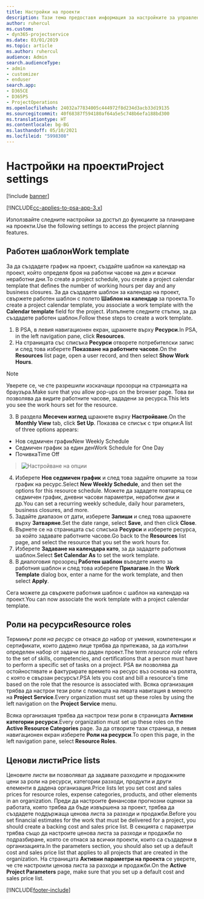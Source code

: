 ```yaml
---
title: Настройки на проекти
description: Тази тема предоставя информация за настройките за управление на проекти.
author: ruhercul
ms.custom:
- dyn365-projectservice
ms.date: 03/01/2019
ms.topic: article
ms.author: ruhercul
audience: Admin
search.audienceType:
- admin
- customizer
- enduser
search.app:
- D365CE
- D365PS
- ProjectOperations
ms.openlocfilehash: 24032a77834005c444972f8d234d3acb33d19135
ms.sourcegitcommit: 40f68387f594180af64a5e5c748b6efa188bd300
ms.translationtype: HT
ms.contentlocale: bg-BG
ms.lasthandoff: 05/10/2021
ms.locfileid: "5998308"
---
```

# <a name="project-settings"></a><span data-ttu-id="c5dcb-103">Настройки на проекти</span><span class="sxs-lookup"><span data-stu-id="c5dcb-103">Project settings</span></span>

[!include [banner](../includes/psa-now-project-operations.md)]

[!INCLUDE[cc-applies-to-psa-app-3.x](../includes/cc-applies-to-psa-app-3x.md)]

<span data-ttu-id="c5dcb-104">Използвайте следните настройки за достъп до функциите за планиране на проекти.</span><span class="sxs-lookup"><span data-stu-id="c5dcb-104">Use the following settings to access the project planning features.</span></span>

## <a name="work-template"></a><span data-ttu-id="c5dcb-105">Работен шаблон</span><span class="sxs-lookup"><span data-stu-id="c5dcb-105">Work template</span></span>

<span data-ttu-id="c5dcb-106">За да създадете график на проект, създайте шаблон на календар на проект, който определя броя на работни часове на ден и всички неработни дни.</span><span class="sxs-lookup"><span data-stu-id="c5dcb-106">To create a project schedule, you create a project calendar template that defines the number of working hours per day and any business closures.</span></span> <span data-ttu-id="c5dcb-107">За да създадете шаблон за календар на проект, свържете работен шаблон с полето **Шаблон на календар** за проекта.</span><span class="sxs-lookup"><span data-stu-id="c5dcb-107">To create a project calendar template, you associate a work template with the **Calendar template** field for the project.</span></span> <span data-ttu-id="c5dcb-108">Изпълнете следните стъпки, за да създадете работен шаблон.</span><span class="sxs-lookup"><span data-stu-id="c5dcb-108">Follow these steps to create a work template.</span></span>

1. <span data-ttu-id="c5dcb-109">В PSA, в левия навигационен екран, щракнете върху **Ресурси**.</span><span class="sxs-lookup"><span data-stu-id="c5dcb-109">In PSA, in the left navigation pane, click **Resources**.</span></span> 
2. <span data-ttu-id="c5dcb-110">На страницата със списъка **Ресурси** отворете потребителски запис и след това изберете **Показване на работните часове**.</span><span class="sxs-lookup"><span data-stu-id="c5dcb-110">On the **Resources** list page, open a user record, and then select **Show Work Hours**.</span></span>

  > [!NOTE]
  > <span data-ttu-id="c5dcb-111">Уверете се, че сте разрешили изскачащи прозорци на страницата на браузъра.</span><span class="sxs-lookup"><span data-stu-id="c5dcb-111">Make sure that you allow pop-ups on the browser page.</span></span> <span data-ttu-id="c5dcb-112">Това ви позволява да видите работните часове, зададени за ресурса.</span><span class="sxs-lookup"><span data-stu-id="c5dcb-112">This lets you see the work hours set for the resource.</span></span>
  
3. <span data-ttu-id="c5dcb-113">В раздела **Месечен изглед** щракнете върху **Настройване**.</span><span class="sxs-lookup"><span data-stu-id="c5dcb-113">On the **Monthly View** tab, click **Set Up**.</span></span> <span data-ttu-id="c5dcb-114">Показва се списък с три опции:</span><span class="sxs-lookup"><span data-stu-id="c5dcb-114">A list of three options appears:</span></span> 

  - <span data-ttu-id="c5dcb-115">Нов седмичен график</span><span class="sxs-lookup"><span data-stu-id="c5dcb-115">New Weekly Schedule</span></span>
  - <span data-ttu-id="c5dcb-116">Седмичен график за един ден</span><span class="sxs-lookup"><span data-stu-id="c5dcb-116">Work Schedule for One Day</span></span>
  - <span data-ttu-id="c5dcb-117">Почивка</span><span class="sxs-lookup"><span data-stu-id="c5dcb-117">Time Off</span></span>

> ![Настройване на опции](media/project-13.png)

4. <span data-ttu-id="c5dcb-119">Изберете **Нов седмичен график** и след това задайте опциите за този график на ресурс.</span><span class="sxs-lookup"><span data-stu-id="c5dcb-119">Select **New Weekly Schedule**, and then set the options for this resource schedule.</span></span> <span data-ttu-id="c5dcb-120">Можете да зададете повтарящ се седмичен график, дневни часови параметри, неработни дни и др.</span><span class="sxs-lookup"><span data-stu-id="c5dcb-120">You can set a recurring weekly schedule, daily hour parameters, business closures, and more.</span></span>
5. <span data-ttu-id="c5dcb-121">Задайте диапазон от дати, изберете **Запиши** и след това щракнете върху **Затваряне**.</span><span class="sxs-lookup"><span data-stu-id="c5dcb-121">Set the date range, select **Save**, and then click **Close**.</span></span> 
6. <span data-ttu-id="c5dcb-122">Върнете се на страницата със списъка **Ресурси** и изберете ресурса, за който задавате работните часове.</span><span class="sxs-lookup"><span data-stu-id="c5dcb-122">Go back to the **Resources** list page, and select the resource that you set the work hours for.</span></span> 
7. <span data-ttu-id="c5dcb-123">Изберете **Задаване на календара като**, за да зададете работния шаблон.</span><span class="sxs-lookup"><span data-stu-id="c5dcb-123">Select **Set Calendar As** to set the work template.</span></span> 
8. <span data-ttu-id="c5dcb-124">В диалоговия прозорец **Работен шаблон** въведете името за работния шаблон и след това изберете **Прилагане**.</span><span class="sxs-lookup"><span data-stu-id="c5dcb-124">In the **Work Template** dialog box, enter a name for the work template, and then select **Apply**.</span></span> 

<span data-ttu-id="c5dcb-125">Сега можете да свържете работния шаблон с шаблон на календар на проект.</span><span class="sxs-lookup"><span data-stu-id="c5dcb-125">You can now associate the work template with a project calendar template.</span></span>

## <a name="resource-roles"></a><span data-ttu-id="c5dcb-126">Роли на ресурси</span><span class="sxs-lookup"><span data-stu-id="c5dcb-126">Resource roles</span></span>

<span data-ttu-id="c5dcb-127">Терминът *роля на ресурс* се отнася до набор от умения, компетенции и сертификати, които дадено лице трябва да притежава, за да изпълни определен набор от задачи по даден проект.</span><span class="sxs-lookup"><span data-stu-id="c5dcb-127">The term *resource role* refers to the set of skills, competencies, and certifications that a person must have to perform a specific set of tasks on a project.</span></span> <span data-ttu-id="c5dcb-128">PSA ви позволява да остойностявате и фактурирате времето на ресурс въз основа на ролята, с която е свързан ресурсът.</span><span class="sxs-lookup"><span data-stu-id="c5dcb-128">PSA lets you cost and bill a resource's time based on the role that the resource is associated with.</span></span> <span data-ttu-id="c5dcb-129">Всяка организация трябва да настрои тези роли с помощта на лявата навигация в менюто на **Project Service**.</span><span class="sxs-lookup"><span data-stu-id="c5dcb-129">Every organization must set up these roles by using the left navigation on the **Project Service** menu.</span></span>

<span data-ttu-id="c5dcb-130">Всяка организация трябва да настрои тези роли в страницата **Активни категории ресурси**.</span><span class="sxs-lookup"><span data-stu-id="c5dcb-130">Every organization must set up these roles on the **Active Resource Categories** page.</span></span> <span data-ttu-id="c5dcb-131">За да отворите тази страница, в левия навигационен екран изберете **Роли на ресурси**.</span><span class="sxs-lookup"><span data-stu-id="c5dcb-131">To open this page, in the left navigation pane, select **Resource Roles**.</span></span>

## <a name="price-lists"></a><span data-ttu-id="c5dcb-132">Ценови листи</span><span class="sxs-lookup"><span data-stu-id="c5dcb-132">Price lists</span></span>

<span data-ttu-id="c5dcb-133">Ценовите листи ви позволяват да задавате разходите и продажните цени за роли на ресурси, категории разходи, продукти и други елементи в дадена организация.</span><span class="sxs-lookup"><span data-stu-id="c5dcb-133">Price lists let you set cost and sales prices for resource roles, expense categories, products, and other elements in an organization.</span></span> <span data-ttu-id="c5dcb-134">Преди да настроите финансови прогнозни оценки за работата, която трябва да бъде извършена за проект, трябва да създадете поддържаща ценова листа за разходи и продажби.</span><span class="sxs-lookup"><span data-stu-id="c5dcb-134">Before you set financial estimates for the work that must be delivered for a project, you should create a backing cost and sales price list.</span></span> <span data-ttu-id="c5dcb-135">В секцията с параметри трябва също да настроите ценова листа за разходи и продажби по подразбиране, която се отнася за всички проекти, които са създадени в организацията.</span><span class="sxs-lookup"><span data-stu-id="c5dcb-135">In the parameters section, you should also set up a default cost and sales price list that applies to all projects that are created in the organization.</span></span> <span data-ttu-id="c5dcb-136">На страницата **Активни параметри на проекта** се уверете, че сте настроили ценова листа за разходи и продажби.</span><span class="sxs-lookup"><span data-stu-id="c5dcb-136">On the **Active Project Parameters** page, make sure that you set up a default cost and sales price list.</span></span>


[!INCLUDE[footer-include](../includes/footer-banner.md)]